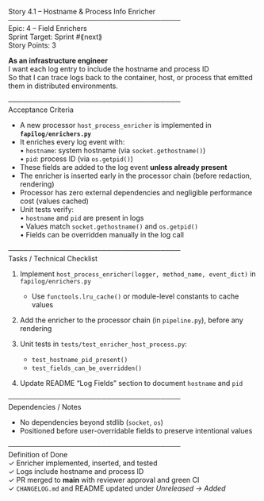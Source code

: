 Story 4.1 – Hostname & Process Info Enricher  
───────────────────────────────────  
Epic: 4 – Field Enrichers  
Sprint Target: Sprint #⟪next⟫  
Story Points: 3

**As an infrastructure engineer**  
I want each log entry to include the hostname and process ID  
So that I can trace logs back to the container, host, or process that emitted them in distributed environments.

───────────────────────────────────  
Acceptance Criteria

- A new processor `host_process_enricher` is implemented in **`fapilog/enrichers.py`**
- It enriches every log event with:  
  • `hostname`: system hostname (via `socket.gethostname()`)  
  • `pid`: process ID (via `os.getpid()`)
- These fields are added to the log event **unless already present**
- The enricher is inserted early in the processor chain (before redaction, rendering)
- Processor has zero external dependencies and negligible performance cost (values cached)
- Unit tests verify:  
  • `hostname` and `pid` are present in logs  
  • Values match `socket.gethostname()` and `os.getpid()`  
  • Fields can be overridden manually in the log call

───────────────────────────────────  
Tasks / Technical Checklist

1. Implement `host_process_enricher(logger, method_name, event_dict)` in `fapilog/enrichers.py`

   - Use `functools.lru_cache()` or module-level constants to cache values

2. Add the enricher to the processor chain (in `pipeline.py`), before any rendering

3. Unit tests in `tests/test_enricher_host_process.py`:

   - `test_hostname_pid_present()`
   - `test_fields_can_be_overridden()`

4. Update README “Log Fields” section to document `hostname` and `pid`

───────────────────────────────────  
Dependencies / Notes

- No dependencies beyond stdlib (`socket`, `os`)
- Positioned before user-overridable fields to preserve intentional values

───────────────────────────────────  
Definition of Done  
✓ Enricher implemented, inserted, and tested  
✓ Logs include hostname and process ID  
✓ PR merged to **main** with reviewer approval and green CI  
✓ `CHANGELOG.md` and README updated under _Unreleased → Added_
